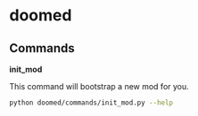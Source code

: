 # doomed

## Commands

**init_mod**

This command will bootstrap a new mod for you.

```bash
python doomed/commands/init_mod.py --help
```


